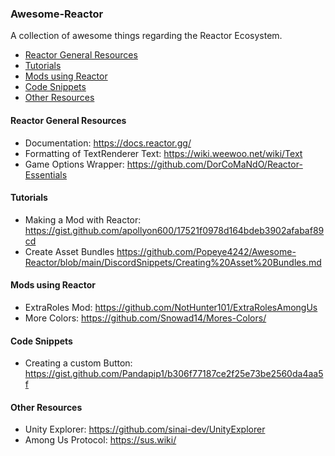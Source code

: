### Awesome-Reactor

A collection of awesome things regarding the Reactor Ecosystem.

- [Reactor General Resources](#reactor-general-resources)
- [Tutorials](#tutorials)
- [Mods using Reactor](#mods-using-rector)
- [Code Snippets](#code-snippets)
- [Other Resources](#other-resources)

#### Reactor General Resources
- Documentation: https://docs.reactor.gg/
- Formatting of TextRenderer Text: https://wiki.weewoo.net/wiki/Text
- Game Options Wrapper: https://github.com/DorCoMaNdO/Reactor-Essentials

#### Tutorials
- Making a Mod with Reactor: https://gist.github.com/apollyon600/17521f0978d164bdeb3902afabaf89cd
- Create Asset Bundles https://github.com/Popeye4242/Awesome-Reactor/blob/main/DiscordSnippets/Creating%20Asset%20Bundles.md

#### Mods using Reactor
- ExtraRoles Mod: https://github.com/NotHunter101/ExtraRolesAmongUs
- More Colors: https://github.com/Snowad14/Mores-Colors/

#### Code Snippets
- Creating a custom Button: https://gist.github.com/Pandapip1/b306f77187ce2f25e73be2560da4aa5f

#### Other Resources
- Unity Explorer: https://github.com/sinai-dev/UnityExplorer
- Among Us Protocol: https://sus.wiki/
